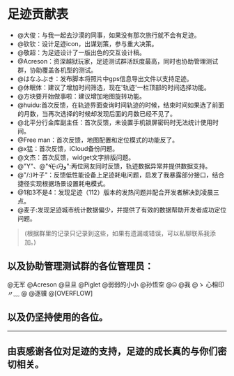 # 足迹贡献表

- @大俊：与我一起去沙漠的同事，如果没有那次旅行就不会有足迹。
- @钦钦：设计足迹icon，出谋划策，参与重大决策。
- @敬超：为足迹设计了一版出色的交互设计稿。
- @Acreson：资深越狱玩家，足迹测试群活跃度最高，同时也协助管理测试群，协助覆盖各机型的测试。
- @はなふぶき：发布脚本将照片中gps信息导出文件以支持足迹。
- @休眠体：建议了增加时间筛选，现在'轨迹'一栏顶部的时间选择功能。
- @方块要开始做事啦：建议增加地图旋转功能。
- @huidu:首次反馈，在轨迹界面查询时间轨迹的时候，结束时间如果选了前面的月数，当再次选择的时候却发现后面的月数已经不见了。
- @北平分行金库副主任：首次反馈，未设置手机锁屏密码时无法统计使用时间。
- @Free man：首次反馈，地图配置和定位模式的功能反了。
- @x猛：首次反馈，iCloud备份问题。
- @文杰：首次反馈，widget文字排版问题。
- @"Y"、@"٩(˃̶͈̀௰˂̶͈́)و":两位网友同时反馈，轨迹数据异常并提供数据支持。
- @"/:)叶子"：反馈低性能设备上足迹耗电问题，启发了我暴露部分接口，结合捷径实现根据场景设置耗电模式。
- @1和3不是4：发现足迹（112）版本的发热问题并配合开发者解决到凌晨三点。
- @麦子:发现足迹城市统计数据偏少，并提供了有效的数据帮助开发者成功定位问题。

>(根据群里的记录只记录到这些，如果有遗漏或错误，可以私聊联系我添加。)

## 以及协助管理测试群的各位管理员：
@无军 @Acreson @旦旦 @Piglet @弱弱的小小 @孙悟空 @🤐️ @我 @ゝ 心相印〃﹏ @                      @逐骥 @[OVERFLOW]

## 以及仍坚持使用的各位。

----

## 由衷感谢各位对足迹的支持，足迹的成长真的与你们密切相关。
